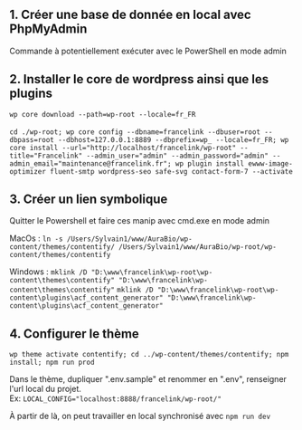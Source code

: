 ## 1. Créer une base de donnée en local avec PhpMyAdmin

Commande à potentiellement exécuter avec le PowerShell en mode admin

## 2. Installer le core de wordpress ainsi que les plugins

`wp core download --path=wp-root --locale=fr_FR`<br><br>
`cd ./wp-root; wp core config --dbname=francelink --dbuser=root --dbpass=root --dbhost=127.0.0.1:8889 --dbprefix=wp_ --locale=fr_FR; wp core install --url="http://localhost/francelink/wp-root" --title="Francelink" --admin_user="admin" --admin_password="admin" --admin_email="maintenance@francelink.fr"; wp plugin install ewww-image-optimizer fluent-smtp wordpress-seo safe-svg contact-form-7 --activate `

## 3. Créer un lien symbolique

Quitter le Powershell et faire ces manip avec cmd.exe en mode admin

MacOs :
`ln -s /Users/Sylvain1/www/AuraBio/wp-content/themes/contentify/ /Users/Sylvain1/www/AuraBio/wp-root/wp-content/themes/contentify`

Windows :
`mklink /D "D:\www\francelink\wp-root\wp-content\themes\contentify" "D:\www\francelink\wp-content\themes\contentify"`
`mklink /D "D:\www\francelink\wp-root\wp-content\plugins\acf_content_generator" "D:\www\francelink\wp-content\plugins\acf_content_generator"`

## 4. Configurer le thème

`wp theme activate contentify; cd ../wp-content/themes/contentify; npm install; npm run prod`

Dans le thème, dupliquer ".env.sample" et renommer en ".env", renseigner l'url local du projet.<br>
Ex: `LOCAL_CONFIG="localhost:8888/francelink/wp-root/"`

À partir de là, on peut travailler en local synchronisé avec `npm run dev`

